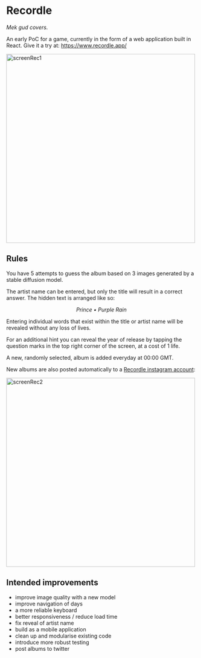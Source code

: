 # Recordle

<i>Mek gud covers. </i>

An early PoC for a game, currently in the form of a web application built in React. Give it a try at: https://www.recordle.app/


<img src="./screenrec1.gif" alt="screenRec1" height=500>


## Rules

You have 5 attempts to guess the album based on 3 images generated by a stable diffusion model.

The artist name can be entered, but only the title will result in a correct answer. The hidden text is arranged like so:

<p style="text-align: center;"><i> Prince • Purple Rain </i></p>

Entering individual words that exist within the title or artist name will be revealed without any loss of lives.

For an additional hint you can reveal the year of release by tapping the question marks in the top right corner of the screen, at a cost of 1 life.

A new, randomly selected, album is added everyday at 00:00 GMT.

New albums are also posted automatically to a [Recordle instagram account](https://www.instagram.com/p/Cz4yCUUIBga):

<img src="./screenrec2.gif" alt="screenRec2" height=500>

## Intended improvements

* improve image quality with a new model
* improve navigation of days
* a more reliable keyboard
* better responsiveness / reduce load time 
* fix reveal of artist name
* build as a mobile application
* clean up and modularise existing code
* introduce more robust testing
* post albums to twitter